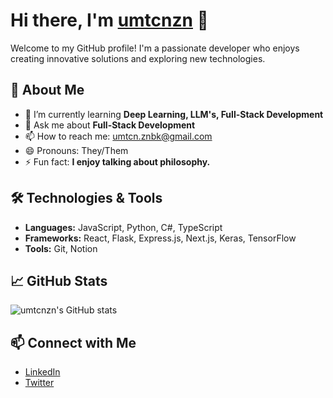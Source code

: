 # Hi there, I'm [umtcnzn](https://github.com/umtcnzn) 👋

Welcome to my GitHub profile! I'm a passionate developer who enjoys creating innovative solutions and exploring new technologies.

## 🚀 About Me

- 🌱 I’m currently learning **Deep Learning, LLM's, Full-Stack Development**
- 💬 Ask me about **Full-Stack Development**
- 📫 How to reach me: [umtcn.znbk@gmail.com](mailto:umtcn.znbk@gmail.com)
- 😄 Pronouns: They/Them
- ⚡ Fun fact: **I enjoy talking about philosophy.**

## 🛠️ Technologies & Tools

- **Languages:** JavaScript, Python, C#, TypeScript
- **Frameworks:** React, Flask, Express.js, Next.js, Keras, TensorFlow
- **Tools:** Git, Notion

## 📈 GitHub Stats

![umtcnzn's GitHub stats](https://github-readme-stats.vercel.app/api?username=umtcnzn&show_icons=true&theme=radical)

## 📫 Connect with Me

- [LinkedIn](https://www.linkedin.com/in/umitcanzanbak)
- [Twitter](https://x.com/umtcnzn)

<!-- Optional: Add a footer or any additional information -->
